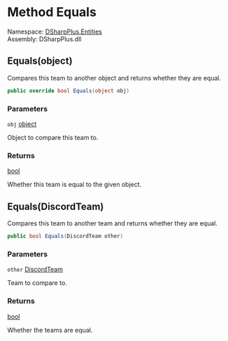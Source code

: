 # Method Equals

Namespace: [DSharpPlus.Entities](DSharpPlus.Entities.md)  
Assembly: DSharpPlus.dll

## <a id="DSharpPlus_Entities_DiscordTeam_Equals_System_Object_"></a>Equals\(object\)

Compares this team to another object and returns whether they are equal.

```csharp
public override bool Equals(object obj)
```

### Parameters

`obj` [object](https://learn.microsoft.com/dotnet/api/system.object)

Object to compare this team to.

### Returns

[bool](https://learn.microsoft.com/dotnet/api/system.boolean)

Whether this team is equal to the given object.

## <a id="DSharpPlus_Entities_DiscordTeam_Equals_DSharpPlus_Entities_DiscordTeam_"></a>Equals\(DiscordTeam\)

Compares this team to another team and returns whether they are equal.

```csharp
public bool Equals(DiscordTeam other)
```

### Parameters

`other` [DiscordTeam](DSharpPlus.Entities.DiscordTeam.md)

Team to compare to.

### Returns

[bool](https://learn.microsoft.com/dotnet/api/system.boolean)

Whether the teams are equal.


